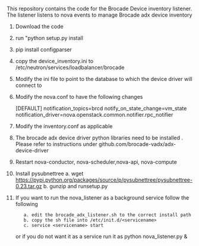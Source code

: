 This repository contains the code for the Brocade Device inventory listener. The listener listens to nova events to manage
Brocade adx device inventory


1. Download the code

2. run "python setup.py install

3. pip install configparser

4. copy the device_inventory.ini to /etc/neutron/services/loadbalancer/brocade

5. Modify the ini file to point to the database to which the device driver will connect to

6. Modify the nova.conf to have the following changes

    [DEFAULT]
    notification_topics=brcd
    notify_on_state_change=vm_state
    notification_driver=nova.openstack.common.notifier.rpc_notifier

 7. Modify the inventory.conf as applicable

 8. The brocade adx device driver python libraries need to be installed . Please refer to instructions under
    github.com/brocade-vadx/adx-device-driver

 9. Restart nova-conductor, nova-scheduler,nova-api, nova-compute

 10. Install pysubnettree
			a. wget https://pypi.python.org/packages/source/p/pysubnettree/pysubnettree-0.23.tar.gz
			b. gunzip and runsetup.py

 11. If you want to run the nova_listener as a background service follow the following

            a. edit the brocade_adx_listener.sh to the correct install path
            b. copy the sh file into /etc/init.d/<servicename>
            c. service <servicename> start

     or if you do not want it as a service run it as python nova_listener.py &









